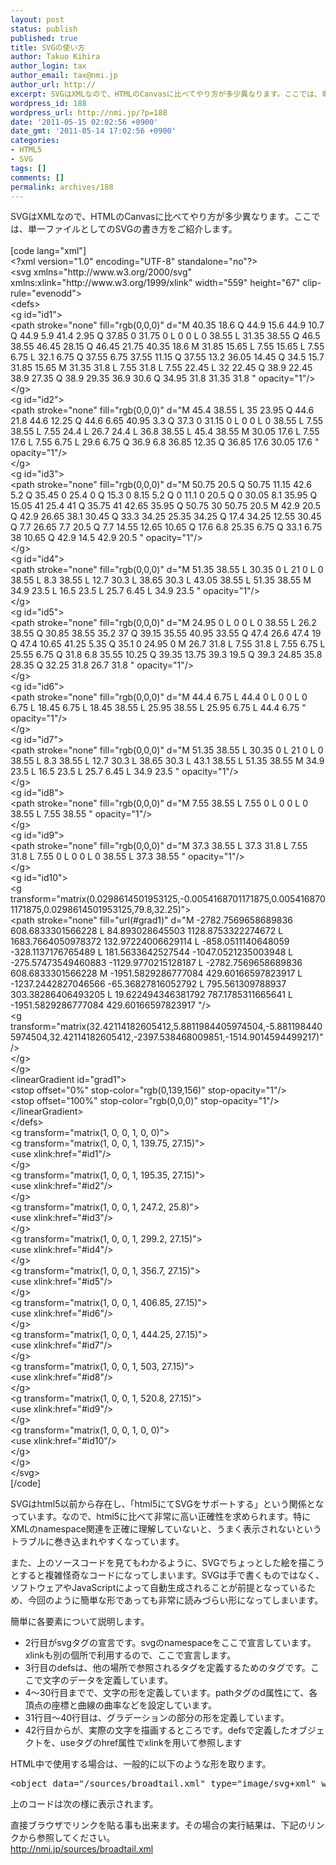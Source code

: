 ```yaml
---
layout: post
status: publish
published: true
title: SVGの使い方
author: Takuo Kihira
author_login: tax
author_email: tax@nmi.jp
author_url: http://
excerpt: SVGはXMLなので、HTMLのCanvasに比べてやり方が多少異なります。ここでは、単一ファイルとしてのSVGの書き方をご紹介します。<br />
wordpress_id: 188
wordpress_url: http://nmi.jp/?p=188
date: '2011-05-15 02:02:56 +0900'
date_gmt: '2011-05-14 17:02:56 +0900'
categories:
- HTML5
- SVG
tags: []
comments: []
permalink: archives/188
---
```

<p>SVGはXMLなので、HTMLのCanvasに比べてやり方が多少異なります。ここでは、単一ファイルとしてのSVGの書き方をご紹介します。<br />
<a id="more"></a><a id="more-188"></a><br />
[code lang="xml"]<br />
&lt;?xml version=&quot;1.0&quot; encoding=&quot;UTF-8&quot; standalone=&quot;no&quot;?&gt;<br />
&lt;svg xmlns=&quot;http://www.w3.org/2000/svg&quot; xmlns:xlink=&quot;http://www.w3.org/1999/xlink&quot; width=&quot;559&quot; height=&quot;67&quot; clip-rule=&quot;evenodd&quot;&gt;<br />
  &lt;defs&gt;<br />
    &lt;g id=&quot;id1&quot;&gt;<br />
      &lt;path stroke=&quot;none&quot; fill=&quot;rgb(0,0,0)&quot; d=&quot;M 40.35 18.6 Q 44.9 15.6 44.9 10.7 Q 44.9 5.9 41.4 2.95 Q 37.85 0 31.75 0 L 0 0 L 0 38.55 L 31.35 38.55 Q 46.5 38.55 46.45 28.15 Q 46.45 21.75 40.35 18.6 M 31.85 15.65 L 7.55 15.65 L 7.55 6.75 L 32.1 6.75 Q 37.55 6.75 37.55 11.15 Q 37.55 13.2 36.05 14.45 Q 34.5 15.7 31.85 15.65 M 31.35 31.8 L 7.55 31.8 L 7.55 22.45 L 32 22.45 Q 38.9 22.45 38.9 27.35 Q 38.9 29.35 36.9 30.6 Q 34.95 31.8 31.35 31.8 &quot; opacity=&quot;1&quot;/&gt;<br />
    &lt;/g&gt;<br />
    &lt;g id=&quot;id2&quot;&gt;<br />
      &lt;path stroke=&quot;none&quot; fill=&quot;rgb(0,0,0)&quot; d=&quot;M 45.4 38.55 L 35 23.95 Q 44.6 21.8 44.6 12.25 Q 44.6 6.65 40.95 3.3 Q 37.3 0 31.15 0 L 0 0 L 0 38.55 L 7.55 38.55 L 7.55 24.4 L 26.7 24.4 L 36.8 38.55 L 45.4 38.55 M 30.05 17.6 L 7.55 17.6 L 7.55 6.75 L 29.6 6.75 Q 36.9 6.8 36.85 12.35 Q 36.85 17.6 30.05 17.6 &quot; opacity=&quot;1&quot;/&gt;<br />
    &lt;/g&gt;<br />
    &lt;g id=&quot;id3&quot;&gt;<br />
      &lt;path stroke=&quot;none&quot; fill=&quot;rgb(0,0,0)&quot; d=&quot;M 50.75 20.5 Q 50.75 11.15 42.6 5.2 Q 35.45 0 25.4 0 Q 15.3 0 8.15 5.2 Q 0 11.1 0 20.5 Q 0 30.05 8.1 35.95 Q 15.05 41 25.4 41 Q 35.75 41 42.65 35.95 Q 50.75 30 50.75 20.5 M 42.9 20.5 Q 42.9 26.65 38.1 30.45 Q 33.3 34.25 25.35 34.25 Q 17.4 34.25 12.55 30.45 Q 7.7 26.65 7.7 20.5 Q 7.7 14.55 12.65 10.65 Q 17.6 6.8 25.35 6.75 Q 33.1 6.75 38 10.65 Q 42.9 14.5 42.9 20.5 &quot; opacity=&quot;1&quot;/&gt;<br />
    &lt;/g&gt;<br />
    &lt;g id=&quot;id4&quot;&gt;<br />
      &lt;path stroke=&quot;none&quot; fill=&quot;rgb(0,0,0)&quot; d=&quot;M 51.35 38.55 L 30.35 0 L 21 0 L 0 38.55 L 8.3 38.55 L 12.7 30.3 L 38.65 30.3 L 43.05 38.55 L 51.35 38.55 M 34.9 23.5 L 16.5 23.5 L 25.7 6.45 L 34.9 23.5 &quot; opacity=&quot;1&quot;/&gt;<br />
    &lt;/g&gt;<br />
    &lt;g id=&quot;id5&quot;&gt;<br />
      &lt;path stroke=&quot;none&quot; fill=&quot;rgb(0,0,0)&quot; d=&quot;M 24.95 0 L 0 0 L 0 38.55 L 26.2 38.55 Q 30.85 38.55 35.2 37 Q 39.15 35.55 40.95 33.55 Q 47.4 26.6 47.4 19 Q 47.4 10.65 41.25 5.35 Q 35.1 0 24.95 0 M 26.7 31.8 L 7.55 31.8 L 7.55 6.75 L 25.55 6.75 Q 31.8 6.8 35.55 10.25 Q 39.35 13.75 39.3 19.5 Q 39.3 24.85 35.8 28.35 Q 32.25 31.8 26.7 31.8 &quot; opacity=&quot;1&quot;/&gt;<br />
    &lt;/g&gt;<br />
    &lt;g id=&quot;id6&quot;&gt;<br />
      &lt;path stroke=&quot;none&quot; fill=&quot;rgb(0,0,0)&quot; d=&quot;M 44.4 6.75 L 44.4 0 L 0 0 L 0 6.75 L 18.45 6.75 L 18.45 38.55 L 25.95 38.55 L 25.95 6.75 L 44.4 6.75 &quot; opacity=&quot;1&quot;/&gt;<br />
    &lt;/g&gt;<br />
    &lt;g id=&quot;id7&quot;&gt;<br />
      &lt;path stroke=&quot;none&quot; fill=&quot;rgb(0,0,0)&quot; d=&quot;M 51.35 38.55 L 30.35 0 L 21 0 L 0 38.55 L 8.3 38.55 L 12.7 30.3 L 38.65 30.3 L 43.1 38.55 L 51.35 38.55 M 34.9 23.5 L 16.5 23.5 L 25.7 6.45 L 34.9 23.5 &quot; opacity=&quot;1&quot;/&gt;<br />
    &lt;/g&gt;<br />
    &lt;g id=&quot;id8&quot;&gt;<br />
      &lt;path stroke=&quot;none&quot; fill=&quot;rgb(0,0,0)&quot; d=&quot;M 7.55 38.55 L 7.55 0 L 0 0 L 0 38.55 L 7.55 38.55 &quot; opacity=&quot;1&quot;/&gt;<br />
    &lt;/g&gt;<br />
    &lt;g id=&quot;id9&quot;&gt;<br />
      &lt;path stroke=&quot;none&quot; fill=&quot;rgb(0,0,0)&quot; d=&quot;M 37.3 38.55 L 37.3 31.8 L 7.55 31.8 L 7.55 0 L 0 0 L 0 38.55 L 37.3 38.55 &quot; opacity=&quot;1&quot;/&gt;<br />
    &lt;/g&gt;<br />
    &lt;g id=&quot;id10&quot;&gt;<br />
      &lt;g transform=&quot;matrix(0.0298614501953125,-0.0054168701171875,0.0054168701171875,0.0298614501953125,79.8,32.25)&quot;&gt;<br />
        &lt;path stroke=&quot;none&quot; fill=&quot;url(#grad1)&quot; d=&quot;M -2782.7569658689836 608.6833301566228 L 84.893028645503 1128.8753322274672 L 1683.7664050978372 132.97224006629114 L -858.0511140648059 -328.1137176765489 L 181.5633642527544 -1047.0521235003948 L -275.57473549460883 -1129.9770215128187 L -2782.7569658689836 608.6833301566228 M -1951.5829286777084 429.60166597823917 L -1237.2442827046566 -65.36827816052792 L 795.561309788937 303.38286406493205 L 19.622494346381792 787.1785311665641 L -1951.5829286777084 429.60166597823917 &quot;/&gt;<br />
        &lt;g transform=&quot;matrix(32.42114182605412,5.8811984405974504,-5.8811984405974504,32.42114182605412,-2397.538468009851,-1514.9014594499217)&quot;/&gt;<br />
      &lt;/g&gt;<br />
    &lt;/g&gt;<br />
    &lt;linearGradient id=&quot;grad1&quot;&gt;<br />
      &lt;stop offset=&quot;0%&quot; stop-color=&quot;rgb(0,139,156)&quot; stop-opacity=&quot;1&quot;/&gt;<br />
      &lt;stop offset=&quot;100%&quot; stop-color=&quot;rgb(0,0,0)&quot; stop-opacity=&quot;1&quot;/&gt;<br />
    &lt;/linearGradient&gt;<br />
  &lt;/defs&gt;<br />
  &lt;g transform=&quot;matrix(1, 0, 0, 1, 0, 0)&quot;&gt;<br />
    &lt;g transform=&quot;matrix(1, 0, 0, 1, 139.75, 27.15)&quot;&gt;<br />
      &lt;use xlink:href=&quot;#id1&quot;/&gt;<br />
    &lt;/g&gt;<br />
    &lt;g transform=&quot;matrix(1, 0, 0, 1, 195.35, 27.15)&quot;&gt;<br />
      &lt;use xlink:href=&quot;#id2&quot;/&gt;<br />
    &lt;/g&gt;<br />
    &lt;g transform=&quot;matrix(1, 0, 0, 1, 247.2, 25.8)&quot;&gt;<br />
      &lt;use xlink:href=&quot;#id3&quot;/&gt;<br />
    &lt;/g&gt;<br />
    &lt;g transform=&quot;matrix(1, 0, 0, 1, 299.2, 27.15)&quot;&gt;<br />
      &lt;use xlink:href=&quot;#id4&quot;/&gt;<br />
    &lt;/g&gt;<br />
    &lt;g transform=&quot;matrix(1, 0, 0, 1, 356.7, 27.15)&quot;&gt;<br />
      &lt;use xlink:href=&quot;#id5&quot;/&gt;<br />
    &lt;/g&gt;<br />
    &lt;g transform=&quot;matrix(1, 0, 0, 1, 406.85, 27.15)&quot;&gt;<br />
      &lt;use xlink:href=&quot;#id6&quot;/&gt;<br />
    &lt;/g&gt;<br />
    &lt;g transform=&quot;matrix(1, 0, 0, 1, 444.25, 27.15)&quot;&gt;<br />
      &lt;use xlink:href=&quot;#id7&quot;/&gt;<br />
    &lt;/g&gt;<br />
    &lt;g transform=&quot;matrix(1, 0, 0, 1, 503, 27.15)&quot;&gt;<br />
      &lt;use xlink:href=&quot;#id8&quot;/&gt;<br />
    &lt;/g&gt;<br />
    &lt;g transform=&quot;matrix(1, 0, 0, 1, 520.8, 27.15)&quot;&gt;<br />
      &lt;use xlink:href=&quot;#id9&quot;/&gt;<br />
    &lt;/g&gt;<br />
    &lt;g transform=&quot;matrix(1, 0, 0, 1, 0, 0)&quot;&gt;<br />
      &lt;use xlink:href=&quot;#id10&quot;/&gt;<br />
    &lt;/g&gt;<br />
  &lt;/g&gt;<br />
&lt;/svg&gt;<br />
[/code]</p>
<p>SVGはhtml5以前から存在し、「html5にてSVGをサポートする」という関係となっています。なので、html5に比べて非常に高い正確性を求められます。特にXMLのnamespace関連を正確に理解していないと、うまく表示されないというトラブルに巻き込まれやすくなっています。</p>
<p>また、上のソースコードを見てもわかるように、SVGでちょっとした絵を描こうとすると複雑怪奇なコードになってしまいます。SVGは手で書くものではなく、ソフトウェアやJavaScriptによって自動生成されることが前提となっているため、今回のように簡単な形であっても非常に読みづらい形になってしまいます。</p>
<p>簡単に各要素について説明します。</p>
<ul>
<li>2行目がsvgタグの宣言です。svgのnamespaceをここで宣言しています。xlinkも別の個所で利用するので、ここで宣言します。</li>
<li>3行目のdefsは、他の場所で参照されるタグを定義するためのタグです。ここで文字のデータを定義しています。</li>
<li>4～30行目までで、文字の形を定義しています。pathタグのd属性にて、各頂点の座標と曲線の曲率などを設定しています。</li>
<li>31行目～40行目は、グラデーションの部分の形を定義しています。</li>
<li>42行目からが、実際の文字を描画するところです。defsで定義したオブジェクトを、useタグのhref属性でxlinkを用いて参照します</li>
</ul>
<p>HTML中で使用する場合は、一般的に以下のような形を取ります。</p>
<pre>
&lt;object data="/sources/broadtail.xml" type="image/svg+xml" width="600" height="100"&gt;&lt;/object&gt;
</pre>
<p>上のコードは次の様に表示されます。<br />
<object data="/sources/broadtail.xml" type="image/svg+xml" width="600" height="100"></object></p>
<p>直接ブラウザでリンクを貼る事も出来ます。その場合の実行結果は、下記のリンクから参照してください。<br />
<a target="_blank" href="/sources/broadtail.xml">http://nmi.jp/sources/broadtail.xml</a></p>
